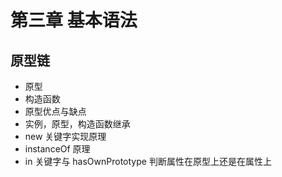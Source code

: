 # 第三章 基本语法

## 原型链

* 原型
* 构造函数
* 原型优点与缺点
* 实例，原型，构造函数继承
* new 关键字实现原理
* instanceOf 原理
* in 关键字与 hasOwnPrototype 判断属性在原型上还是在属性上 
